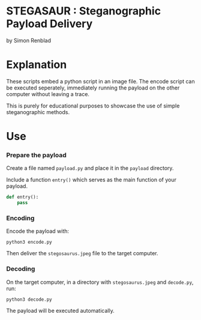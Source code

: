 # STEGASAUR : Steganographic Payload Delivery

by Simon Renblad

# Explanation

These scripts embed a python script in an image file. 
The encode script can be executed seperately, immediately running the payload on the other computer without leaving a trace.

This is purely for educational purposes to showcase the use of simple steganographic methods.

# Use

### Prepare the payload
Create a file named `payload.py` and place it in the `payload` directory.

Include a function `entry()` which serves as the main function of your payload.
```python
def entry():
    pass
```
### Encoding

Encode the payload with:
```
python3 encode.py
```
Then deliver the `stegosaurus.jpeg` file to the target computer.

### Decoding

On the target computer, in a directory with `stegosaurus.jpeg` and `decode.py`, run:
```
python3 decode.py
```
The payload will be executed automatically.


